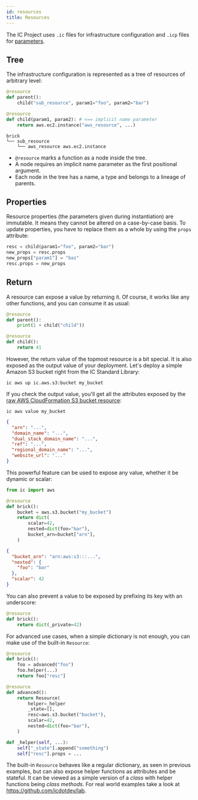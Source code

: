 ```yaml
---
id: resources
title: Resources
---
```


The IC Project uses `.ic` files for infrastructure configuration and
`.icp` files for [parameters](api-parameters.md#paramsicp).

## Tree

The infrastructure configuration is represented as a tree of resources
of arbitrary level:

```python
@resource
def parent():
    child("sub_resource", param1="foo", param2="bar")

@resource
def child(param1, param2): # <== implicit name parameter
    return aws.ec2.instance("aws_resource", ...)
```

```shell
brick
└── sub_resource
    └── aws_resource aws.ec2.instance
```

- `@resource` marks a function as a node inside the tree.
- A node requires an implicit name parameter as the first positional argument.
- Each node in the tree has a name, a type and belongs to a lineage of parents.

## Properties

Resource properties (the parameters given during instantiation) are
immutable. It means they cannot be altered on a case-by-case basis. To
update properties, you have to replace them as a whole by using the
`props` attribute:

```python
resc = child(param1="foo", param2="bar")
new_props = resc.props
new_props["param1"] = "baz"
resc.props = new_props
```

## Return

A resource can expose a value by returning it. Of course, it works like
any other functions, and you can consume it as usual:

```python
@resource
def parent():
    print(1 + child("child"))

@resource
def child():
    return 41
```

However, the return value of the topmost resource is a bit special. It
is also exposed as the output value of your deployment. Let's deploy a
simple Amazon S3 bucket right from the IC Standard Library:

```shell
ic aws up ic.aws.s3:bucket my_bucket
```

If you check the output value, you'll get all the attributes exposed by
the [raw AWS CloudFormation S3 bucket resource][cfn-s3]:

```shell
ic aws value my_bucket
```

```json
{
  "arn": "...",
  "domain_name": "...",
  "dual_stack_domain_name": "...",
  "ref": "...",
  "regional_domain_name": "...",
  "website_url": "..."
}
```

This powerful feature can be used to expose any value, whether it be
dynamic or scalar:

```python
from ic import aws

@resource
def brick():
    bucket = aws.s3.bucket("my_bucket")
    return dict(
        scalar=42,
        nested=dict(foo="bar"),
        bucket_arn=bucket["arn"],
    )
```

```json
{
  "bucket_arn": "arn:aws:s3:::...",
  "nested": {
    "foo": "bar"
  },
  "scalar": 42
}
```

You can also prevent a value to be exposed by prefixing its key with an
underscore:

```python
@resource
def brick():
    return dict(_private=42)
```

For advanced use cases, when a simple dictionary is not enough, you can
make use of the built-in `Resource`:

```python
@resource
def brick():
    foo = advanced("foo")
    foo.helper(...)
    return foo["resc"]

@resource
def advanced():
    return Resource(
        helper=_helper
        _state=[],
        resc=aws.s3.bucket("bucket"),
        scalar=42,
        nested=dict(foo="bar"),
    )

def _helper(self, ...):
    self["_state"].append("something")
    self["resc"].props = ...
```

The built-in `Resource` behaves like a regular dictionary, as seen in
previous examples, but can also expose helper functions as attributes
and be stateful. It can be viewed as a simple version of a _class_ with
helper functions being _class methods_. For real world examples take a
look at https://github.com/icdotdev/lab.

[cfn-s3]: https://docs.aws.amazon.com/AWSCloudFormation/latest/UserGuide/aws-properties-s3-bucket.html#aws-properties-s3-bucket-return-values
